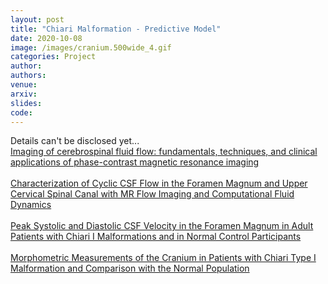 ```yaml
---
layout: post
title: "Chiari Malformation - Predictive Model"
date: 2020-10-08
image: /images/cranium.500wide_4.gif
categories: Project
author:
authors:
venue:
arxiv:
slides:
code:
---
```

Details can't be disclosed yet...
\
[Imaging of cerebrospinal fluid flow: fundamentals, techniques, and clinical applications of phase-contrast magnetic resonance imaging](https://www.ncbi.nlm.nih.gov/pmc/articles/PMC6717940/)\
\
[Characterization of Cyclic CSF Flow in the Foramen Magnum and Upper Cervical Spinal Canal with MR Flow Imaging and Computational Fluid Dynamics](http://www.ajnr.org/content/31/6/997.long)\
\
[Peak Systolic and Diastolic CSF Velocity in the Foramen Magnum in Adult Patients with Chiari I Malformations and in Normal Control Participants](http://www.ajnr.org/content/24/2/169.long)\
\
[Morphometric Measurements of the Cranium in Patients with Chiari Type I Malformation and Comparison with the Normal Population](https://link.springer.com/article/10.1007/s007010200020)
